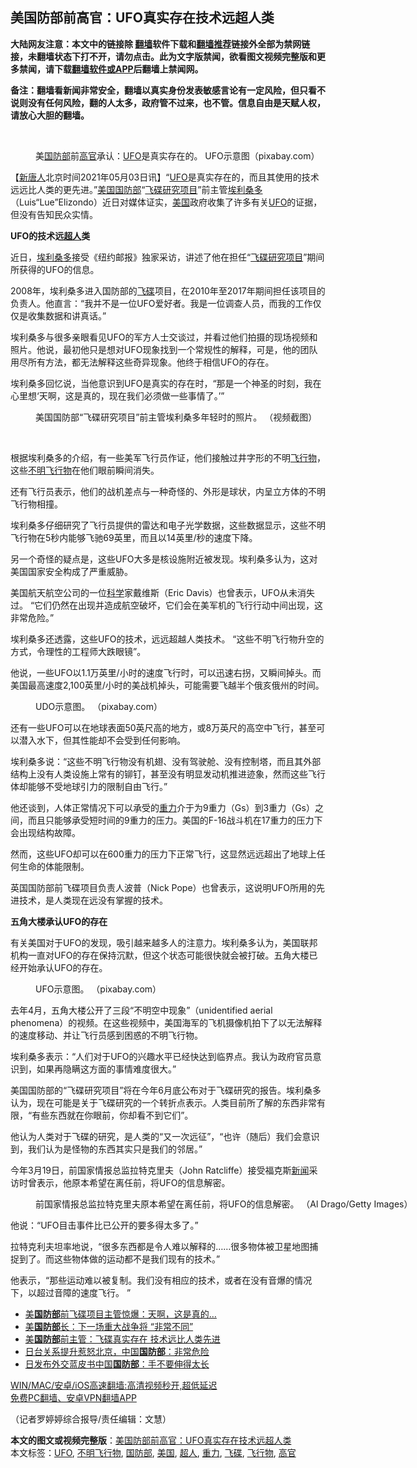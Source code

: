  <h2>美国防部前高官：UFO真实存在技术远超人类</h2> <p class="notice"><b>大陆网友注意：本文中的链接除 <a href="https://github.com/bannedbook/fanqiang" >翻墙</a>软件下载和<a href="https://github.com/killgcd/justmysocks/blob/master/README.md">翻墙推荐</a>链接外全部为禁网链接，未翻墙状态下打不开，请勿点击。此为文字版禁闻，欲看图文视频完整版和更多禁闻，请下载<a href="https://github.com/bannedbook/fanqiang">翻墙软件或APP</a>后翻墙上禁闻网。</p><p>备注：翻墙看新闻非常安全，翻墙以真实身份发表敏感言论有一定风险，但只看不说则没有任何风险，翻的人太多，政府管不过来，也不管。信息自由是天赋人权，请放心大胆的翻墙。</b></p>  <div class="entry"> <br /> <figure id="attachment_34793" aria-describedby="caption-attachment-34793" style="width: 634px" class="wp-caption aligncenter"><figcaption id="caption-attachment-34793" class="wp-caption-text">美<a href="https://www.bannedbook.org/bnews/tag/%E5%9B%BD%E9%98%B2%E9%83%A8/" class="st_tag internal_tag" rel="tag" title="标签 国防部 下的日志">国防部</a>前<a href="https://www.bannedbook.org/bnews/tag/%E9%AB%98%E5%AE%98/" class="st_tag internal_tag" rel="tag" title="标签 高官 下的日志">高官</a>承认：<a href="https://www.bannedbook.org/bnews/tag/ufo/" class="st_tag internal_tag" rel="tag" title="标签 UFO 下的日志">UFO</a>是真实存在的。 UFO示意图（pixabay.com）</figcaption></figure> <p>【<span class='wp_keywordlink_affiliate'><a href="https://www.ntdtv.com/" title="新唐人">新唐人</a></span>北京时间2021年05月03日讯】“<a href="https://www.ntdtv.com/b5/ufo.htm">UFO</a>是真实存在的，而且其使用的技术远远比人类的更先进。”<a href="https://www.ntdtv.com/b5/%E7%BE%8E%E5%9C%8B%E5%9C%8B%E9%98%B2%E9%83%A8.htm">美国国防部</a>“<a href="https://www.ntdtv.com/b5/%E9%A3%9B%E7%A2%9F%E7%A0%94%E7%A9%B6%E9%A0%85%E7%9B%AE.htm">飞碟研究项目</a>”前主管<a href="https://www.ntdtv.com/b5/%E5%9F%83%E5%88%A9%E6%A1%91%E5%A4%9A.htm">埃利桑多</a>（Luis“Lue”Elizondo）近日对媒体证实，<a href="https://www.bannedbook.org/bnews/tag/%e7%be%8e%e5%9b%bd/" class="st_tag internal_tag" rel="tag" title="标签 美国 下的日志">美国</a>政府收集了许多有关<a href="https://www.ntdtv.com/b5/ufo.htm">UFO</a>的证据，但没有告知民众实情。</p> <p><b>UFO的技术远<a href="https://www.bannedbook.org/bnews/tag/%E8%B6%85%E4%BA%BA/" class="st_tag internal_tag" rel="tag" title="标签 超人 下的日志">超人</a>类</b></p> <p>近日，<a href="https://www.ntdtv.com/b5/%E5%9F%83%E5%88%A9%E6%A1%91%E5%A4%9A.htm">埃利桑多</a>接受《纽约邮报》独家采访，讲述了他在担任“<a href="https://www.ntdtv.com/b5/%E9%A3%9B%E7%A2%9F%E7%A0%94%E7%A9%B6%E9%A0%85%E7%9B%AE.htm">飞碟研究项目</a>”期间所获得的UFO的信息。</p> <p>2008年，埃利桑多进入国防部的<a href="https://www.bannedbook.org/bnews/tag/%e9%a3%9e%e7%a2%9f/" class="st_tag internal_tag" rel="tag" title="标签 飞碟 下的日志">飞碟</a>项目，在2010年至2017年期间担任该项目的负责人。他直言：“我并不是一位UFO爱好者。我是一位调查人员，而我的工作仅仅是收集数据和讲真话。”</p> <p>埃利桑多与很多亲眼看见UFO的军方人士交谈过，并看过他们拍摄的现场视频和照片。他说，最初他只是想对UFO现象找到一个常规性的解释，可是，他的团队用尽所有方法，都无法解释这些奇异现象。他终于相信UFO的存在。</p> <p>埃利桑多回忆说，当他意识到UFO是真实的存在时，“那是一个神圣的时刻，我在心里想‘天啊，这是真的，现在我们必须做一些事情了。’”</p> <figure id="attachment_34789" aria-describedby="caption-attachment-34789" style="width: 675px" class="wp-caption alignnone"><figcaption id="caption-attachment-34789" class="wp-caption-text">美国国防部“飞碟研究项目”前主管埃利桑多年轻时的照片。 （视频截图）</figcaption></figure> <p>&nbsp;</p>  <p>根据埃利桑多的介绍，有一些美军飞行员作证，他们接触过井字形的不明<a href="https://www.bannedbook.org/bnews/tag/%E9%A3%9E%E8%A1%8C%E7%89%A9/" class="st_tag internal_tag" rel="tag" title="标签 飞行物 下的日志">飞行物</a>，这些<a href="https://www.bannedbook.org/bnews/tag/%E4%B8%8D%E6%98%8E%E9%A3%9E%E8%A1%8C%E7%89%A9/" class="st_tag internal_tag" rel="tag" title="标签 不明飞行物 下的日志">不明飞行物</a>在他们眼前瞬间消失。</p> <p>还有飞行员表示，他们的战机差点与一种奇怪的、外形是球状，内呈立方体的不明飞行物相撞。</p> <p>埃利桑多仔细研究了飞行员提供的雷达和电子光学数据，这些数据显示，这些不明飞行物在5秒内能够飞驰69英里，而且以14英里/秒的速度下降。</p> <p>另一个奇怪的疑点是，这些UFO大多是核设施附近被发现。埃利桑多认为，这对美国国家安全构成了严重威胁。</p> <p>美国航天航空公司的一位<span class='wp_keywordlink'><a href="https://www.bannedbook.org/forum11/topic309.html" title="禁片：“科学”的棍子" target="_blank">科学</a></span>家戴维斯（Eric Davis）也曾表示，UFO从未消失过。 “它们仍然在出现并造成航空破坏，它们会在美军机的飞行行动中间出现，这非常危险。”</p> <p>埃利桑多还透露，这些UFO的技术，远远超越人类技术。 “这些不明飞行物升空的方式，令理性的工程师大跌眼镜”。</p> <p>他说，一些UFO以1.1万英里/小时的速度飞行时，可以迅速右拐，又瞬间掉头。而美国最高速度2,100英里/小时的美战机掉头，可能需要飞越半个俄亥俄州的时间。</p>  <figure id="attachment_34791" aria-describedby="caption-attachment-34791" style="width: 685px" class="wp-caption alignnone"><figcaption id="caption-attachment-34791" class="wp-caption-text">UDO示意图。 （pixabay.com）</figcaption></figure> <p>还有一些UFO可以在地球表面50英尺高的地方，或8万英尺的高空中飞行，甚至可以潜入水下，但其性能却不会受到任何影响。</p> <p>埃利桑多说：“这些不明飞行物没有机翅、没有驾驶舱、没有控制塔，而且其外部结构上没有人类设施上常有的铆钉，甚至没有明显发动机推进迹象，然而这些飞行体却能够不受地球引力的限制自由飞行。”</p> <p>他还谈到，人体正常情况下可以承受的<a href="https://www.bannedbook.org/bnews/tag/%E9%87%8D%E5%8A%9B/" class="st_tag internal_tag" rel="tag" title="标签 重力 下的日志">重力</a>介于为9重力（Gs）到3重力（Gs）之间，而且只能够承受短时间的9重力的压力。美国的F-16战斗机在17重力的压力下会出现结构故障。</p> <p>然而，这些UFO却可以在600重力的压力下正常飞行，这显然远远超出了地球上任何生命的体能限制。</p> <p>英国国防部前飞碟项目负责人波普（Nick Pope）也曾表示，这说明UFO所用的先进技术，是人类现在远没有掌握的技术。</p> <p><b>五角大楼承认UFO的存在</b></p> <p>有关美国对于UFO的发现，吸引越来越多人的注意力。埃利桑多认为，美国联邦机构一直对UFO的存在保持沉默，但这个状态可能很快就会被打破。五角大楼已经开始承认UFO的存在。</p>  <figure id="attachment_34792" aria-describedby="caption-attachment-34792" style="width: 683px" class="wp-caption alignnone"><figcaption id="caption-attachment-34792" class="wp-caption-text">UFO示意图。 （pixabay.com）</figcaption></figure> <p>去年4月，五角大楼公开了三段“不明空中现象”（unidentified aerial phenomena）的视频。在这些视频中，美国海军的飞机摄像机拍下了以无法解释的速度移动、并让飞行员感到困惑的不明飞行物。</p> <p>埃利桑多表示：“人们对于UFO的兴趣水平已经快达到临界点。我认为政府官员意识到，如果再隐瞒这方面的事情难度很大。”</p> <p>美国国防部的“飞碟研究项目”将在今年6月底公布对于飞碟研究的报告。埃利桑多认为，现在可能是关于飞碟研究的一个转折点表示。人类目前所了解的东西非常有限，“有些东西就在你眼前，你却看不到它们”。</p> <p>他认为人类对于飞碟的研究，是人类的“又一次远征”，“也许（随后）我们会意识到，我们认为是怪物的东西其实只是我们的邻居。”</p> <p>今年3月19日，前国家情报总监拉特克里夫（John Ratcliffe）接受福克斯<span class='wp_keywordlink_affiliate'><a href="https://www.bannedbook.org/" title="新闻">新闻</a></span>采访时曾表示，他原本希望在离任前，将UFO的信息解密。</p> <figure id="attachment_34790" aria-describedby="caption-attachment-34790" style="width: 683px" class="wp-caption alignnone"><figcaption id="caption-attachment-34790" class="wp-caption-text">前国家情报总监拉特克里夫原本希望在离任前，将UFO的信息解密。 （Al Drago/Getty Images）</figcaption></figure> <p>他说：“UFO目击事件比已公开的要多得太多了。”</p> <p>拉特克利夫坦率地说，“很多东西都是令人难以解释的……很多物体被卫星地图捕捉到了。而这些物体做的运动都不是我们现有的技术。”</p>  <p>他表示，“那些运动难以被复制。我们没有相应的技术，或者在没有音爆的情况下，以超过音障的速度飞行。 ”</p> <ul class='op-related-articles' title='相关阅读'> <li><a href='https://www.bannedbook.org/bnews/cnnews/20210502/1538123.html' target='_blank'>美<b>国防部</b>前飞碟项目主管惊爆：天啊，这是真的…</a></li> <li><a href='https://www.bannedbook.org/bnews/cnnews/20210502/1537994.html' target='_blank'>美<b>国防部</b>长：下一场重大战争将 “非常不同”</a></li> <li><a href='https://www.bannedbook.org/bnews/comments/20210502/1537956.html' target='_blank'>美<b>国防部</b>前主管：飞碟真实存在 技术远比人类先进</a></li> <li><a href='https://www.bannedbook.org/bnews/headline/20210502/1537852.html' target='_blank'>日台关系提升惹怒北京，中国<b>国防部</b>：非常危险</a></li> <li><a href='https://www.bannedbook.org/bnews/baitai/20210501/1537735.html' target='_blank'>日发布外交蓝皮书中国<b>国防部</b>：手不要伸得太长</a></li> </ul> <p class="texttj"> <a href="https://github.com/bannedbook/fanqiang/wiki/V2ray%E6%9C%BA%E5%9C%BA" target="_blank">WIN/MAC/安卓/iOS高速翻墙:高清视频秒开,超低延迟</a><br/> <a href="https://github.com/bannedbook/fanqiang/wiki/%E7%A6%81%E9%97%BB%E7%BD%91%E5%AE%89%E5%8D%93%E7%BF%BB%E5%A2%99%E6%96%B0%E9%97%BBAPP" target="_blank">免费PC翻墙、安卓VPN翻墙APP</a></p><div id="archive-pix-1" class="banner-ads"> <!-- AuctionX Display platform tag START --> <div id="26318x728x90x621x_ADSLOT1" clicktrack="%%CLICK_URL_ESC%%"></div> <!-- AuctionX Display platform tag END --> </div> <div id="archive-pix-2" class="banner-ads"> <!-- AuctionX Display platform tag START --> <div id="26315x300x250x621x_ADSLOT1" clicktrack="%%CLICK_URL_ESC%%"></div> <!-- AuctionX Display platform tag END --> </div><p>（记者罗婷婷综合报导/责任编辑：文慧）</p><a name='sharetosocial'></a>       <div><b>本文的图文或视频完整版</b>：<a href='https://www.bannedbook.org/bnews/comments/20210503/1538682.html'>美国防部前高官：UFO真实存在技术远超人类</a></div>  </div><!--END ENTRY--> <div class="postfooter"> <div>本文标签：<a href="https://www.bannedbook.org/bnews/tag/ufo/" rel="tag">UFO</a>, <a href="https://www.bannedbook.org/bnews/tag/%E4%B8%8D%E6%98%8E%E9%A3%9E%E8%A1%8C%E7%89%A9/" rel="tag">不明飞行物</a>, <a href="https://www.bannedbook.org/bnews/tag/%E5%9B%BD%E9%98%B2%E9%83%A8/" rel="tag">国防部</a>, <a href="https://www.bannedbook.org/bnews/tag/%e7%be%8e%e5%9b%bd/" rel="tag">美国</a>, <a href="https://www.bannedbook.org/bnews/tag/%E8%B6%85%E4%BA%BA/" rel="tag">超人</a>, <a href="https://www.bannedbook.org/bnews/tag/%E9%87%8D%E5%8A%9B/" rel="tag">重力</a>, <a href="https://www.bannedbook.org/bnews/tag/%e9%a3%9e%e7%a2%9f/" rel="tag">飞碟</a>, <a href="https://www.bannedbook.org/bnews/tag/%E9%A3%9E%E8%A1%8C%E7%89%A9/" rel="tag">飞行物</a>, <a href="https://www.bannedbook.org/bnews/tag/%E9%AB%98%E5%AE%98/" rel="tag">高官</a></div>  </div><!--END POSTFOOTER--> 